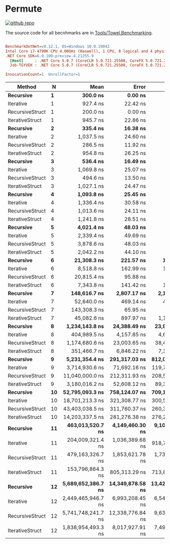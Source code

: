 # Permute

<a href="https://github.com/ZacharyPatten/Towel" alt="Github Repository"><img alt="github repo" src="https://img.shields.io/badge/github-repo-black?logo=github&amp;style=flat" title="Go To Github Repo" alt="Github Repository"></a>

The source code for all becnhmarks are in [Tools/Towel.Benchmarking](https://github.com/ZacharyPatten/Towel/tree/main/Tools/Towel_Benchmarking).

``` ini

BenchmarkDotNet=v0.12.1, OS=Windows 10.0.19042
Intel Core i7-4790K CPU 4.00GHz (Haswell), 1 CPU, 8 logical and 4 physical cores
.NET Core SDK=6.0.100-preview.4.21255.9
  [Host]     : .NET Core 5.0.7 (CoreCLR 5.0.721.25508, CoreFX 5.0.721.25508), X64 RyuJIT
  Job-TGYVEK : .NET Core 5.0.7 (CoreCLR 5.0.721.25508, CoreFX 5.0.721.25508), X64 RyuJIT

InvocationCount=1  UnrollFactor=1  

```
|          Method |  N |               Mean |            Error |           StdDev |             Median |
|---------------- |--- |-------------------:|-----------------:|-----------------:|-------------------:|
|       **Recursive** |  **1** |           **300.0 ns** |          **0.00 ns** |          **0.00 ns** |           **300.0 ns** |
|       Iterative |  1 |           927.4 ns |         22.42 ns |         64.32 ns |           900.0 ns |
| RecursiveStruct |  1 |           200.0 ns |          0.00 ns |          0.00 ns |           200.0 ns |
| IterativeStruct |  1 |           945.7 ns |         22.86 ns |         55.65 ns |           900.0 ns |
|       **Recursive** |  **2** |           **335.4 ns** |         **16.38 ns** |         **48.05 ns** |           **300.0 ns** |
|       Iterative |  2 |         1,037.5 ns |         24.60 ns |         64.39 ns |         1,000.0 ns |
| RecursiveStruct |  2 |           286.5 ns |         11.92 ns |         34.40 ns |           300.0 ns |
| IterativeStruct |  2 |           954.8 ns |         26.25 ns |         74.48 ns |           900.0 ns |
|       **Recursive** |  **3** |           **536.4 ns** |         **16.49 ns** |         **48.35 ns** |           **500.0 ns** |
|       Iterative |  3 |         1,069.8 ns |         25.07 ns |         46.47 ns |         1,100.0 ns |
| RecursiveStruct |  3 |           494.6 ns |         13.50 ns |         22.92 ns |           500.0 ns |
| IterativeStruct |  3 |         1,027.1 ns |         24.47 ns |         66.17 ns |         1,000.0 ns |
|       **Recursive** |  **4** |         **1,093.8 ns** |         **25.45 ns** |         **25.00 ns** |         **1,100.0 ns** |
|       Iterative |  4 |         1,336.4 ns |         30.58 ns |         57.43 ns |         1,300.0 ns |
| RecursiveStruct |  4 |         1,013.6 ns |         24.11 ns |         66.40 ns |         1,000.0 ns |
| IterativeStruct |  4 |         1,241.8 ns |         28.51 ns |         67.75 ns |         1,200.0 ns |
|       **Recursive** |  **5** |         **4,021.4 ns** |         **48.03 ns** |         **42.58 ns** |         **4,000.0 ns** |
|       Iterative |  5 |         2,339.4 ns |         49.69 ns |         78.82 ns |         2,400.0 ns |
| RecursiveStruct |  5 |         3,878.6 ns |         48.03 ns |         42.58 ns |         3,900.0 ns |
| IterativeStruct |  5 |         2,042.2 ns |         44.10 ns |         83.91 ns |         2,100.0 ns |
|       **Recursive** |  **6** |        **21,308.3 ns** |        **221.57 ns** |        **172.99 ns** |        **21,250.0 ns** |
|       Iterative |  6 |         8,518.8 ns |        162.99 ns |        160.08 ns |         8,500.0 ns |
| RecursiveStruct |  6 |        20,815.4 ns |         95.88 ns |         80.06 ns |        20,800.0 ns |
| IterativeStruct |  6 |         7,343.8 ns |        141.42 ns |        138.89 ns |         7,350.0 ns |
|       **Recursive** |  **7** |       **148,616.7 ns** |      **2,807.17 ns** |      **2,191.65 ns** |       **148,850.0 ns** |
|       Iterative |  7 |        52,640.0 ns |        469.14 ns |        438.83 ns |        52,800.0 ns |
| RecursiveStruct |  7 |       143,308.3 ns |         65.95 ns |         51.49 ns |       143,300.0 ns |
| IterativeStruct |  7 |        45,082.6 ns |        897.97 ns |      1,135.64 ns |        44,900.0 ns |
|       **Recursive** |  **8** |     **1,234,143.8 ns** |     **24,388.49 ns** |     **23,952.76 ns** |     **1,231,700.0 ns** |
|       Iterative |  8 |       404,989.5 ns |      4,157.85 ns |      4,621.43 ns |       405,400.0 ns |
| RecursiveStruct |  8 |     1,174,680.6 ns |     23,003.65 ns |     38,433.93 ns |     1,163,500.0 ns |
| IterativeStruct |  8 |       351,466.7 ns |      6,846.22 ns |      7,325.38 ns |       350,350.0 ns |
|       **Recursive** |  **9** |     **5,231,354.4 ns** |    **291,317.03 ns** |    **812,075.43 ns** |     **5,548,050.0 ns** |
|       Iterative |  9 |     3,714,930.6 ns |     71,692.16 ns |    119,781.49 ns |     3,682,000.0 ns |
| RecursiveStruct |  9 |    11,040,000.0 ns |    212,311.93 ns |    208,518.70 ns |    11,026,050.0 ns |
| IterativeStruct |  9 |     3,180,016.2 ns |     52,608.12 ns |     89,332.58 ns |     3,153,700.0 ns |
|       **Recursive** | **10** |    **52,795,093.3 ns** |    **758,124.07 ns** |    **709,149.72 ns** |    **52,812,700.0 ns** |
|       Iterative | 10 |    18,701,213.3 ns |    321,308.77 ns |    300,552.42 ns |    18,603,500.0 ns |
| RecursiveStruct | 10 |    43,403,038.5 ns |    311,760.37 ns |    260,334.03 ns |    43,386,600.0 ns |
| IterativeStruct | 10 |    14,203,337.5 ns |    281,276.38 ns |    276,251.02 ns |    14,165,450.0 ns |
|       **Recursive** | **11** |   **463,013,520.7 ns** |  **4,149,460.30 ns** |  **9,108,165.94 ns** |   **460,350,250.0 ns** |
|       Iterative | 11 |   204,009,321.4 ns |  1,036,389.68 ns |    918,732.46 ns |   203,894,200.0 ns |
| RecursiveStruct | 11 |   479,163,326.7 ns |  1,853,621.78 ns |  1,733,878.97 ns |   478,468,600.0 ns |
| IterativeStruct | 11 |   153,796,864.3 ns |    805,313.29 ns |    713,889.25 ns |   153,857,250.0 ns |
|       **Recursive** | **12** | **5,689,652,386.7 ns** | **14,349,878.58 ns** | **13,422,885.33 ns** | **5,684,170,300.0 ns** |
|       Iterative | 12 | 2,449,465,946.7 ns |  6,993,208.45 ns |  6,541,451.53 ns | 2,449,544,900.0 ns |
| RecursiveStruct | 12 | 5,741,748,241.7 ns | 12,338,776.84 ns |  9,633,305.35 ns | 5,739,928,000.0 ns |
| IterativeStruct | 12 | 1,838,954,493.3 ns |  8,017,927.91 ns |  7,499,974.74 ns | 1,840,925,300.0 ns |

